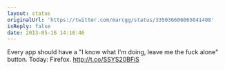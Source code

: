 ```yaml
---
layout: status
originalUrl: 'https://twitter.com/marcgg/status/335036606065041408'
isReply: false
date: 2013-05-16 14:18:46
---
```


Every app should have a "I know what I'm doing, leave me the fuck alone" button. Today: Firefox.  http://t.co/SSYS20BFiS
